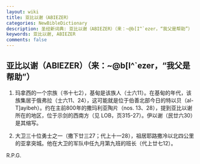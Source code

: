 ```yaml
---
layout: wiki
title: 亚比以谢（ABIEZER）
categories: NewBibleDictionary
description: 圣经新词典: 亚比以谢（ABIEZER）（来：~@b[I^`ezer，“我父是帮助”）
keywords: 亚比以谢, ABIEZER
comments: false
---
```


## 亚比以谢（ABIEZER）（来：~@b[I^`ezer，“我父是帮助”）

1. 玛拿西的一个宗族（书十七2），基甸是该族人（士六11）。在基甸的年代，该族集居于俄弗拉（士六11、24），这可能就是位于伯善北部今日的特以贝（al-T]ayibeh）。约在主前800年的撒玛利亚陶片（nos. 13、28），提到亚比以谢所在的地区，位于示剑的西南方（见 LOB，页315-27）。伊以谢（民廿六30）是其缩写。

2. 大卫三十位勇士之一（撒下廿三27；代上十一28），祖居耶路撒冷以北四公里的亚拿突城。他在大卫的军队中任九月第九班的班长（代上廿七12）。

R.P.G.








